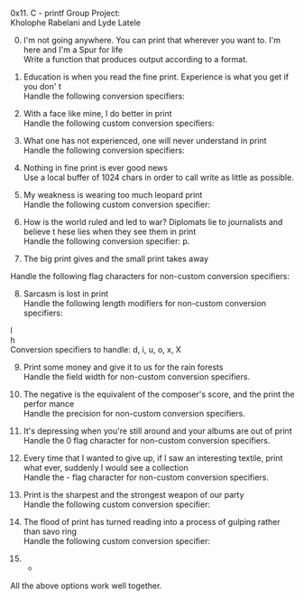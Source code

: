 0x11. C - printf
Group Project:                                                                      
Kholophe Rabelani and Lyde Latele

0. I'm not going anywhere. You can print that wherever you want to. I'm here and I'm
a Spur for life                                                                    
Write a function that produces output according to a format.                        

1. Education is when you read the fine print. Experience is what you get if you don'
t                                                                                  
Handle the following conversion specifiers:

2. With a face like mine, I do better in print                                      
Handle the following custom conversion specifiers:                                  

3. What one has not experienced, one will never understand in print                
Handle the following conversion specifiers:                                        


4. Nothing in fine print is ever good news                                          
Use a local buffer of 1024 chars in order to call write as little as possible.      

5. My weakness is wearing too much leopard print                                    
Handle the following custom conversion specifier:                                  

6. How is the world ruled and led to war? Diplomats lie to journalists and believe t
hese lies when they see them in print                                              
Handle the following conversion specifier: p.                                      

7. The big print gives and the small print takes away                              

Handle the following flag characters for non-custom conversion specifiers:          

8. Sarcasm is lost in print                                                        
Handle the following length modifiers for non-custom conversion specifiers:        

l                                                                                  
h                                                                                  
Conversion specifiers to handle: d, i, u, o, x, X                                  

9. Print some money and give it to us for the rain forests                          
Handle the field width for non-custom conversion specifiers.                        

10. The negative is the equivalent of the composer's score, and the print the perfor
mance                                                                              
Handle the precision for non-custom conversion specifiers.                          

11. It's depressing when you're still around and your albums are out of print      
Handle the 0 flag character for non-custom conversion specifiers.                  

12. Every time that I wanted to give up, if I saw an interesting textile, print what
ever, suddenly I would see a collection                                            
Handle the - flag character for non-custom conversion specifiers.                  

13. Print is the sharpest and the strongest weapon of our party                    
Handle the following custom conversion specifier:                                  

14. The flood of print has turned reading into a process of gulping rather than savo
ring                                                                                
Handle the following custom conversion specifier:                                  

15. *                                                                              
All the above options work well together.
